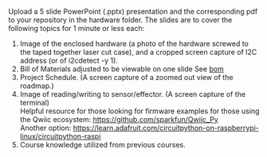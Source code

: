 Upload a 5 slide PowerPoint (.pptx) presentation and the corresponding pdf to your repository in the hardware folder. The slides are to cover the following topics for 1 minute or less each:

1. Image of the enclosed hardware (a photo of the hardware screwed to the taped together laser cut case), and a cropped screen capture of I2C address (or of i2cdetect -y 1).
2. Bill of Materials adjusted to be viewable on one slide
   See [bom](/hardware/bom.md)   
3. Project Schedule. (A screen capture of a zoomed out view of the roadmap.)   
4. Image of reading/writing to sensor/effector. (A screen capture of the terminal)   
   Helpful resource for those looking for firmware examples for those using the Qwiic ecosystem: https://github.com/sparkfun/Qwiic_Py   
   Another option: https://learn.adafruit.com/circuitpython-on-raspberrypi-linux/circuitpython-raspi   
5. Course knowledge utilized from previous courses.
